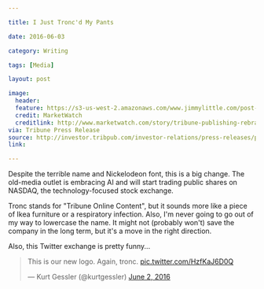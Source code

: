 ```yaml
---

title: I Just Tronc'd My Pants

date: 2016-06-03

category: Writing

tags: [Media]

layout: post

image:
  header:
  feature: https://s3-us-west-2.amazonaws.com/www.jimmylittle.com/post-images/tronc.jpg
  credit: MarketWatch
  creditlink: http://www.marketwatch.com/story/tribune-publishing-rebrands-to-tronc-drawing-internet-jeers-2016-06-02
via: Tribune Press Release
source: http://investor.tribpub.com/investor-relations/press-releases/press-releases-details/2016/Tribune-Publishing-Announces-Corporate-Rebranding-Changes-Name-to-tronc/default.aspx
link: 

---
```


Despite the terrible name and Nickelodeon font, this is a big change. The old-media outlet is embracing AI and will start trading public shares on NASDAQ, the technology-focused stock exchange.

Tronc stands for "Tribune Online Content", but it sounds more like a piece of Ikea furniture or a respiratory infection.  Also, I'm never going to go out of my way to lowercase the name. It might not (probably won't) save the company in the long term, but it's a move in the right direction.  

Also, this Twitter exchange is pretty funny...

<blockquote class="twitter-tweet tw-align-center" data-lang="en"><p lang="en" dir="ltr">This is our new logo. Again, tronc. <a href="https://t.co/HzfKaJ6D0Q">pic.twitter.com/HzfKaJ6D0Q</a></p>&mdash; Kurt Gessler (@kurtgessler) <a href="https://twitter.com/kurtgessler/status/738470089192787969">June 2, 2016</a></blockquote>
<script async src="//platform.twitter.com/widgets.js" charset="utf-8"></script>

